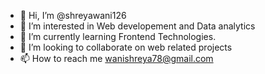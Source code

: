 - 👋 Hi, I’m @shreyawani126
- 👀 I’m interested in Web developement and Data analytics
- 🌱 I’m currently learning Frontend Technologies.
- 💞️ I’m looking to collaborate on web related projects
- 📫 How to reach me wanishreya78@gmail.com

<!---
shreyawani126/shreyawani126 is a ✨ special ✨ repository because its `README.md` (this file) appears on your GitHub profile.
You can click the Preview link to take a look at your changes.
--->

